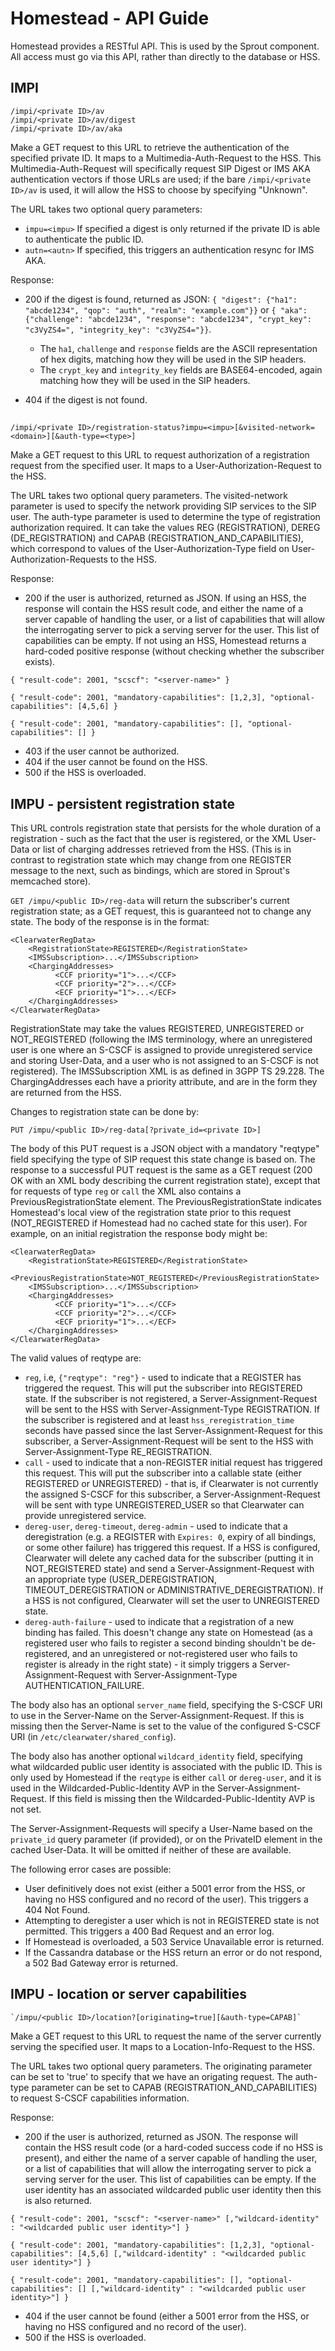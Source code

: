 # Homestead - API Guide

Homestead provides a RESTful API. This is used by the Sprout component.
All access must go via this API, rather than directly to the database or HSS.

## IMPI

    /impi/<private ID>/av
    /impi/<private ID>/av/digest
    /impi/<private ID>/av/aka

Make a GET request to this URL to retrieve the authentication of the specified private ID. It maps to a Multimedia-Auth-Request to the HSS. This Multimedia-Auth-Request will specifically request SIP Digest or IMS AKA authentication vectors if those URLs are used; if the bare `/impi/<private ID>/av` is used, it will allow the HSS to choose by specifying "Unknown".

The URL takes two optional query parameters:

* `impu=<impu>` If specified a digest is only returned if the private ID is able to authenticate the public ID.
* `autn=<autn>` If specified, this triggers an authentication resync for IMS AKA.



Response:

* 200 if the digest is found, returned as JSON: `{ "digest": {"ha1": "abcde1234", "qop": "auth", "realm": "example.com"}}` or `{ "aka": {"challenge": "abcde1234", "response": "abcde1234", "crypt_key": "c3VyZS4=", "integrity_key": "c3VyZS4="}}`.
    * The `ha1`, `challenge` and `response` fields are the ASCII representation of hex digits, matching how they will be used in the SIP headers.
    * The `crypt_key` and `integrity_key` fields are BASE64-encoded, again matching how they will be used in the SIP headers.

* 404 if the digest is not found.


##
    /impi/<private ID>/registration-status?impu=<impu>[&visited-network=<domain>][&auth-type=<type>]

Make a GET request to this URL to request authorization of a registration request from the specified user. It maps to a User-Authorization-Request to the HSS.

The URL takes two optional query parameters. The visited-network parameter is used to specify the network providing SIP services to the SIP user. The auth-type parameter is used to determine the type of registration authorization required. It can take the values REG (REGISTRATION), DEREG (DE_REGISTRATION) and CAPAB (REGISTRATION_AND_CAPABILITIES), which correspond to values of the User-Authorization-Type field on User-Authorization-Requests to the HSS.

Response:

* 200 if the user is authorized, returned as JSON. If using an HSS, the response will contain the HSS result code, and either the name of a server capable of handling the user, or a list of capabilities that will allow the interrogating server to pick a serving server for the user. This list of capabilities can be empty. If not using an HSS, Homestead returns a hard-coded positive response (without checking whether the subscriber exists).

`{ "result-code": 2001, "scscf": "<server-name>" }`

`{ "result-code": 2001, "mandatory-capabilities": [1,2,3], "optional-capabilities": [4,5,6] }`

`{ "result-code": 2001, "mandatory-capabilities": [], "optional-capabilities": [] }`
* 403 if the user cannot be authorized.
* 404 if the user cannot be found on the HSS.
* 500 if the HSS is overloaded.

## IMPU - persistent registration state

This URL controls registration state that persists for the whole duration of a registration - such as the fact that the user is registered, or the XML User-Data or list of charging addresses retrieved from the HSS. (This is in contrast to registration state which may change from one REGISTER message to the next, such as bindings, which are stored in Sprout's memcached store).

`GET /impu/<public ID>/reg-data` will return the subscriber's current registration state; as a GET request, this is guaranteed not to change any state. The body of the response is in the format:

```
<ClearwaterRegData>
    <RegistrationState>REGISTERED</RegistrationState>
    <IMSSubscription>...</IMSSubscription>
    <ChargingAddresses>
          <CCF priority="1">...</CCF>
          <CCF priority="2">...</CCF>
          <ECF priority="1">...</ECF>
    </ChargingAddresses>
</ClearwaterRegData>
```

RegistrationState may take the values REGISTERED, UNREGISTERED or NOT_REGISTERED (following the IMS terminology, where an unregistered user is one where an S-CSCF is assigned to provide unregistered service and storing User-Data, and a user who is not assigned to an S-CSCF is not registered). The IMSSubscription XML is as defined in 3GPP TS 29.228. The ChargingAddresses each have a priority attribute, and are in the form they are returned from the HSS.

Changes to registration state can be done by:

`PUT /impu/<public ID>/reg-data[?private_id=<private ID>]`

The body of this PUT request is a JSON object with a mandatory "reqtype" field specifying the type of SIP request this state change is based on. The response to a successful PUT request is the same as a GET request (200 OK with an XML body describing the current registration state), except that for requests of type `reg` or `call` the XML also contains a PreviousRegistrationState element.
The PreviousRegistrationState indicates Homestead's local view of the registration state prior to this request (NOT_REGISTERED if Homestead had no cached state for this user). For example, on an initial registration the response body might be:
```
<ClearwaterRegData>
    <RegistrationState>REGISTERED</RegistrationState>
    <PreviousRegistrationState>NOT_REGISTERED</PreviousRegistrationState>
    <IMSSubscription>...</IMSSubscription>
    <ChargingAddresses>
          <CCF priority="1">...</CCF>
          <CCF priority="2">...</CCF>
          <ECF priority="1">...</ECF>
    </ChargingAddresses>
</ClearwaterRegData>
```

The valid values of reqtype are:

* `reg`, i.e, `{"reqtype": "reg"}` - used to indicate that a REGISTER has triggered the request. This will put the subscriber into REGISTERED state. If the subscriber is not registered, a Server-Assignment-Request will be sent to the HSS with Server-Assignment-Type REGISTRATION. If the subscriber is registered and at least `hss_reregistration_time` seconds have passed since the last Server-Assignment-Request for this subscriber, a Server-Assignment-Request will be sent to the HSS with Server-Assignment-Type RE_REGISTRATION.
* `call` - used to indicate that a non-REGISTER initial request has triggered this request. This will put the subscriber into a callable state (either REGISTERED or UNREGISTERED) - that is, if Clearwater is not currently the assigned S-CSCF for this subscriber, a Server-Assignment-Request will be sent with type UNREGISTERED_USER so that Clearwater can provide unregistered service.
* `dereg-user`, `dereg-timeout`, `dereg-admin` - used to indicate that a deregistration (e.g. a REGISTER with `Expires: 0`, expiry of all bindings, or some other failure) has triggered this request. If a HSS is configured, Clearwater will delete any cached data for the subscriber (putting it in NOT_REGISTERED state) and send a Server-Assignment-Request with an appropriate type (USER_DEREGISTRATION, TIMEOUT_DEREGISTRATION or ADMINISTRATIVE_DEREGISTRATION). If a HSS is not configured, Clearwater will set the user to UNREGISTERED state.
* `dereg-auth-failure` - used to indicate that a registration of a new binding has failed. This doesn't change any state on Homestead (as a registered user who fails to register a second binding shouldn't be de-registered, and an unregistered or not-registered user who fails to register is already in the right state) - it simply triggers a Server-Assignment-Request with Server-Assignment-Type AUTHENTICATION_FAILURE.

The body also has an optional `server_name` field, specifying the S-CSCF URI to use in the Server-Name on the Server-Assignment-Request. If this is missing then the Server-Name is set to the value of the configured S-CSCF URI (in `/etc/clearwater/shared_config`).

The body also has another optional `wildcard_identity` field, specifying what wildcarded public user identity is associated with the public ID. This is only used by Homestead if the `reqtype` is either `call` or `dereg-user`, and it is used in the Wildcarded-Public-Identity AVP in the Server-Assignment-Request. If this field is missing then the Wildcarded-Public-Identity AVP is not set.

The Server-Assignment-Requests will specify a User-Name based on the `private_id` query parameter (if provided), or on the PrivateID element in the cached User-Data. It will be omitted if neither of these are available.

The following error cases are possible:

* User definitively does not exist (either a 5001 error from the HSS, or having no HSS configured and no record of the user). This triggers a 404 Not Found.
* Attempting to deregister a user which is not in REGISTERED state is not permitted. This triggers a 400 Bad Request and an error log.
* If Homestead is overloaded, a 503 Service Unavailable error is returned.
* If the Cassandra database or the HSS return an error or do not respond, a 502 Bad Gateway error is returned.

## IMPU - location or server capabilities

    `/impu/<public ID>/location?[originating=true][&auth-type=CAPAB]`

Make a GET request to this URL to request the name of the server currently serving the specified user. It maps to a Location-Info-Request to the HSS.

The URL takes two optional query parameters. The originating parameter can be set to 'true' to specify that we have an origating request. The auth-type parameter can be set to CAPAB (REGISTRATION_AND_CAPABILITIES) to request S-CSCF capabilities information.

Response:

* 200 if the user is authorized, returned as JSON. The response will contain the HSS result code (or a hard-coded success code if no HSS is present), and either the name of a server capable of handling the user, or a list of capabilities that will allow the interrogating server to pick a serving server for the user. This list of capabilities can be empty. If the user identity has an associated wildcarded public user identity then this is also returned.

`{ "result-code": 2001, "scscf": "<server-name>" [,"wildcard-identity" : "<wildcarded public user identity>"] }`

`{ "result-code": 2001, "mandatory-capabilities": [1,2,3], "optional-capabilities": [4,5,6] [,"wildcard-identity" : "<wildcarded public user identity>"] }`

`{ "result-code": 2001, "mandatory-capabilities": [], "optional-capabilities": [] [,"wildcard-identity" : "<wildcarded public user identity>"] }`

* 404 if the user cannot be found (either a 5001 error from the HSS, or having no HSS configured and no record of the user).
* 500 if the HSS is overloaded.

